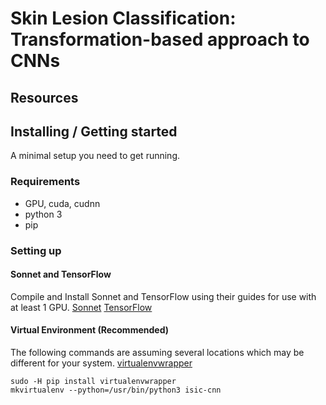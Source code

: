 # Skin Lesion Classification: Transformation-based approach to CNNs

## Resources


## Installing / Getting started
A minimal setup you need to get running.

### Requirements
- GPU, cuda, cudnn
- python 3
- pip

### Setting up

#### Sonnet and TensorFlow
Compile and Install Sonnet and TensorFlow using their guides for use with at least 1 GPU.
[Sonnet](https://github.com/deepmind/sonnet/#installation-instructions)
[TensorFlow](https://www.tensorflow.org/install/)

#### Virtual Environment (Recommended)
The following commands are assuming several locations which may be different for your system.
[virtualenvwrapper](http://virtualenvwrapper.readthedocs.io/en/latest/index.html)

```shell
sudo -H pip install virtualenvwrapper
mkvirtualenv --python=/usr/bin/python3 isic-cnn
```




